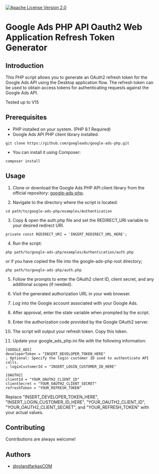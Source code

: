 [![ Apache License Version 2.0](https://img.shields.io/badge/license-apache-v2.svg)](https://www.apache.org/licenses/LICENSE-2.0)


# Google Ads PHP API Oauth2 Web Application Refresh Token Generator

## Introduction

This PHP script allows you to generate an OAuth2 refresh token for the Google Ads API using the Desktop application flow. The refresh token can be used to obtain access tokens for authenticating requests against the Google Ads API. 

Tested up to V15

## Prerequisites

- PHP installed on your system. (PHP 8.1 Required)
- Google Ads API PHP client library installed. 

```
git clone https://github.com/googleads/google-ads-php.git
```

- You can install it using Composer:

```
composer install
```

## Usage

1. Clone or download the Google Ads PHP API client library from the official repository: [google-ads-php](https://github.com/googleads/google-ads-php).

2. Navigate to the directory where the script is located:

```
cd path/to/google-ads-php/examples/Authentication
```
3. Copy & open the auth.php file and set the REDIRECT_URI variable to your desired redirect URI. 

`private const REDIRECT_URI = 'INSERT_REDIRECT_URL_HERE';`

4. Run the script:

```
php path/to/google-ads-php/examples/Authentication/auth.php
```
or if you have copied the file into the google-ads-php root directory;

```
php path/to/google-ads-php/auth.php
```

5. Follow the prompts to enter the OAuth2 client ID, client secret, and any additional scopes (if needed).

6. Visit the generated authorization URL in your web browser.

7. Log into the Google account associated with your Google Ads.

8. After approval, enter the state variable when prompted by the script.

9. Enter the authorization code provided by the Google OAuth2 server.

10. The script will output your refresh token. Copy this token.

11. Update your google_ads_php.ini file with the following information:

```
[GOOGLE_ADS]
developerToken = "INSERT_DEVELOPER_TOKEN_HERE"
; Optional: Specify the login customer ID used to authenticate API calls.
; loginCustomerId = "INSERT_LOGIN_CUSTOMER_ID_HERE"

[OAUTH2]
clientId = "YOUR_OAUTH2_CLIENT_ID"
clientSecret = "YOUR_OAUTH2_CLIENT_SECRET"
refreshToken = "YOUR_REFRESH_TOKEN"
```

Replace "INSERT_DEVELOPER_TOKEN_HERE", "INSERT_LOGIN_CUSTOMER_ID_HERE", "YOUR_OAUTH2_CLIENT_ID", "YOUR_OAUTH2_CLIENT_SECRET", and "YOUR_REFRESH_TOKEN" with your actual values.
## Contributing

Contributions are always welcome!



## Authors

- [@rolandfarkasCOM](https://www.github.com/rolandfarkascom)

